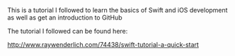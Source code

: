 
This is a tutorial I followed to learn the basics of Swift and iOS development as well as get an introduction to GitHub

The tutorial I followed can be found here:

http://www.raywenderlich.com/74438/swift-tutorial-a-quick-start



